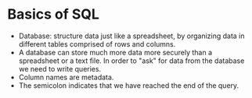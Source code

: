 # Basics of SQL
- Database: structure data just like a spreadsheet, by organizing data in different tables comprised of rows and columns.
- A database can store much more data more securely than a spreadsheet or a text file. In order to "ask" for data from the database we need to write queries.
- Column names are metadata.
- The semicolon indicates that we have reached the end of the query.